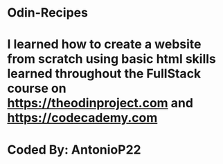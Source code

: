 # Odin-Recipes
# I learned how to create a website from scratch using basic html skills learned throughout the FullStack course on https://theodinproject.com and https://codecademy.com
# Coded By: AntonioP22
